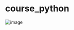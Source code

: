 # course_python
![image](https://user-images.githubusercontent.com/112119548/220427310-e0e7a13a-196e-4e94-a026-2e07539d7b04.png)
